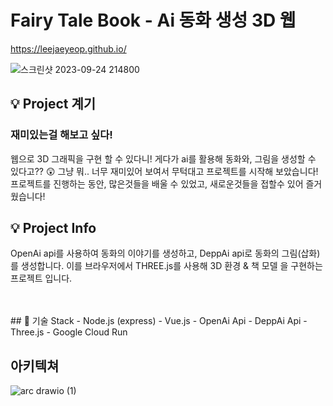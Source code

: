 # Fairy Tale Book - Ai 동화 생성 3D 웹
https://leejaeyeop.github.io/

![스크린샷 2023-09-24 214800](https://github.com/Leejaeyeop/ai_fairy_tale_book/assets/93045720/e54c052a-3807-4378-8c21-bcbc746439a9)

## 💡 Project 계기
### 재미있는걸 해보고 싶다!
웹으로 3D 그래픽을 구현 할 수 있다니! 게다가 ai를 활용해 동화와, 그림을 생성할 수 있다고?? 😲
그냥 뭐.. 너무 재미있어 보여서 무턱대고 프로젝트를 시작해 보았습니다!
프로젝트를 진행하는 동안, 많은것들을 배울 수 있었고, 새로운것들을 접할수 있어 즐거웠습니다!

## 💡 Project Info
OpenAi api를 사용하여 동화의 이야기를 생성하고, DeppAi api로 동화의 그림(삽화)를 생성합니다. 이를 브라우저에서 THREE.js를 사용해 3D 환경 & 책 모델 을 구현하는 프로젝트 입니다.

<br/>
<br/>
## 🔧 기술 Stack
- Node.js (express)
- Vue.js
- OpenAi Api
- DeppAi Api
- Three.js
- Google Cloud Run


## 아키텍쳐
![arc drawio (1)](https://github.com/Leejaeyeop/ai_fairy_tale_book/assets/93045720/2ba74517-3341-4938-be43-51b4bf6180d3)
